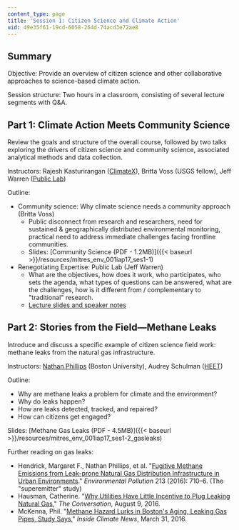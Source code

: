 ```yaml
---
content_type: page
title: 'Session 1: Citizen Science and Climate Action'
uid: 49e35f61-19cd-6058-264d-74acd3e72ae8
---
```


Summary
-------

Objective: Provide an overview of citizen science and other collaborative approaches to science-based climate action.

Session structure: Two hours in a classroom, consisting of several lecture segments with Q&A.

Part 1: Climate Action Meets Community Science
----------------------------------------------

Review the goals and structure of the overall course, followed by two talks exploring the drivers of citizen science and community science, associated analytical methods and data collection.

Instructors: Rajesh Kasturirangan ([ClimateX](https://climatex.mit.edu/)), Britta Voss (USGS fellow), Jeff Warren ([Public Lab](https://publiclab.org/))

Outline:

*   Community science: Why climate science needs a community approach (Britta Voss)
    *   Public disconnect from research and researchers, need for sustained & geographically distributed environmental monitoring, practical need to address immediate challenges facing frontline communities.
    *   Slides: [Community Science (PDF - 1.2MB)]({{< baseurl >}}/resources/mitres_env_001iap17_ses1-1)
*   Renegotiating Expertise: Public Lab (Jeff Warren)
    *   What are the objectives, how does it work, who participates, who sets the agenda, what types of questions can be answered, what are the challenges, how is it different from / complementary to "traditional" research.
    *   [Lecture slides and speaker notes](https://publiclab.org/notes/warren/01-18-2017/renegotiating-expertise-a-talk-at-climatex-mit)

Part 2: Stories from the Field—Methane Leaks
--------------------------------------------

Introduce and discuss a specific example of citizen science field work: methane leaks from the natural gas infrastructure.

Instructors: [Nathan Phillips](https://www.bu.edu/earth/people/faculty/nathan-phillips/) (Boston University), Audrey Schulman ([HEET](https://www.heetma.org/))

Outline:

*   Why are methane leaks a problem for climate and the environment?
*   Why do leaks happen?
*   How are leaks detected, tracked, and repaired?
*   How can citizens get engaged?

Slides: [Methane Gas Leaks (PDF - 4.5MB)]({{< baseurl >}}/resources/mitres_env_001iap17_ses1-2_gasleaks)

Further reading on gas leaks:

*   Hendrick, Margaret F., Nathan Phillips, et al. "[Fugitive Methane Emissions from Leak-prone Natural Gas Distribution Infrastructure in Urban Environments](https://doi.org/10.1016/j.envpol.2016.01.094)." _Environmental Pollution_ 213 (2016): 710–6. (The "superemitter" study)
*   Hausman, Catherine. "[Why Utilities Have Little Incentive to Plug Leaking Natural Gas](https://theconversation.com/why-utilities-have-little-incentive-to-plug-leaking-natural-gas-63092)," _The Conversation_, August 9, 2016.
*   McKenna, Phil. "[Methane Hazard Lurks in Boston's Aging, Leaking Gas Pipes, Study Says](https://insideclimatenews.org/news/30032016/boston-natural-gas-pipelines-leaking-methane-climate-change-explosion)," _Inside Climate News_, March 31, 2016.